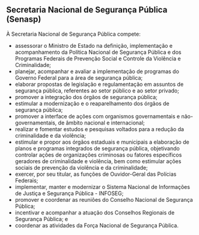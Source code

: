 Secretaria Nacional de Segurança Pública (Senasp)
---

À Secretaria Nacional de Segurança Pública compete:

- assessorar o Ministro de Estado na definição, implementação e acompanhamento da Política Nacional de Segurança Pública e dos Programas Federais de Prevenção Social e Controle da Violência e Criminalidade;
- planejar, acompanhar e avaliar a implementação de programas do Governo Federal para a área de segurança pública;
- elaborar propostas de legislação e regulamentação em assuntos de segurança pública, referentes ao setor público e ao setor privado;
- promover a integração dos órgãos de segurança pública;
- estimular a modernização e o reaparelhamento dos órgãos de segurança pública;
- promover a interface de ações com organismos governamentais e não-governamentais, de âmbito nacional e internacional;
- realizar e fomentar estudos e pesquisas voltados para a redução da criminalidade e da violência;
- estimular e propor aos órgãos estaduais e municipais a elaboração de planos e programas integrados de segurança pública, objetivando controlar ações de organizações criminosas ou fatores específicos geradores de criminalidade e violência, bem como estimular ações sociais de prevenção da violência e da criminalidade;
- exercer, por seu titular, as funções de Ouvidor-Geral das Polícias Federais;
- implementar, manter e modernizar o Sistema Nacional de Informações de Justiça e Segurança Pública - INFOSEG;
- promover e coordenar as reuniões do Conselho Nacional de Segurança Pública;
- incentivar e acompanhar a atuação dos Conselhos Regionais de Segurança Pública; e
- coordenar as atividades da Força Nacional de Segurança Pública.
